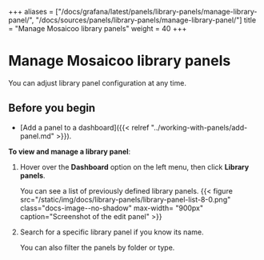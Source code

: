 +++
aliases = ["/docs/grafana/latest/panels/library-panels/manage-library-panel/", "/docs/sources/panels/library-panels/manage-library-panel/"]
title = "Manage Mosaicoo library panels"
weight = 40
+++

# Manage Mosaicoo library panels

You can adjust library panel configuration at any time.

## Before you begin

- [Add a panel to a dashboard]({{< relref "../working-with-panels/add-panel.md" >}}).

**To view and manage a library panel**:

1. Hover over the **Dashboard** option on the left menu, then click **Library panels**.

   You can see a list of previously defined library panels.
   {{< figure src="/static/img/docs/library-panels/library-panel-list-8-0.png" class="docs-image--no-shadow" max-width= "900px" caption="Screenshot of the edit panel" >}}

1. Search for a specific library panel if you know its name.

   You can also filter the panels by folder or type.
